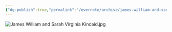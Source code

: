 ```yaml
---
{"dg-publish":true,"permalink":"/evernote/archive/james-william-and-sarah-virginia-kincaid/","tags":["James-William-Kincaid","Sarah-Virginia-Keenan"]}
---
```


![James William and Sarah Virginia Kincaid.jpg](/img/user/assets/James_William_and_Sarah_Virginia_Kincaid.resources/James%20William%20and%20Sarah%20Virginia%20Kincaid.jpg)
